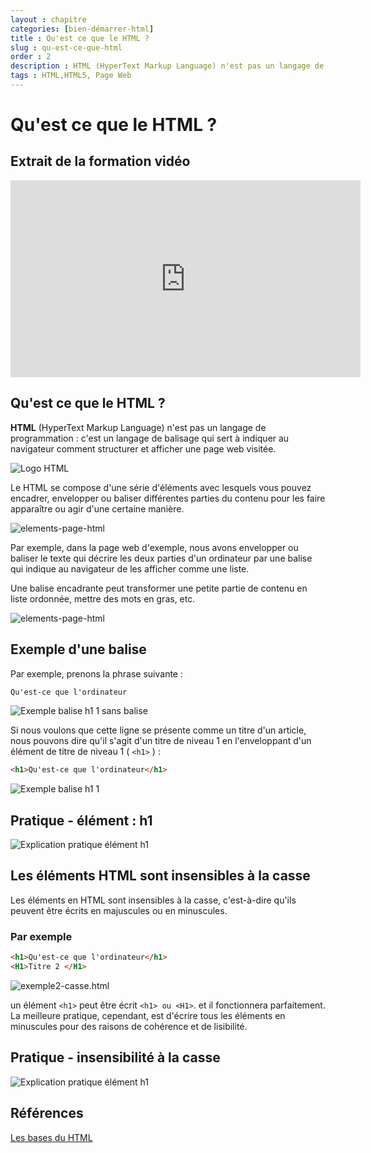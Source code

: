 ```yaml
---
layout : chapitre
categories: [bien-démarrer-html] 
title : Qu'est ce que le HTML ?
slug : qu-est-ce-que-html
order : 2
description : HTML (HyperText Markup Language) n'est pas un langage de programmation  c'est un langage de balisage qui sert à indiquer au navigateur comment structurer et afficher une page web visitée.
tags : HTML,HTML5, Page Web
---
```

# Qu'est ce que le HTML ?

## Extrait de la formation vidéo

<div class="video-container">
<iframe width="560" height="315" src="https://www.youtube.com/embed/Lg0MOyl2Plk" title="YouTube video player" frameborder="0" allow="accelerometer; autoplay; clipboard-write; encrypted-media; gyroscope; picture-in-picture" allowfullscreen></iframe>
</div>


## Qu'est ce que le HTML ?

<!-- g layout : t 8-4 4-8 -->

**HTML** (HyperText Markup Language) n'est pas un langage de programmation : c'est un langage de balisage qui sert à indiquer au navigateur comment structurer et afficher une page web visitée. 

![Logo HTML](./images/logo/logo-html5.png)

<!-- new slide -->

<!-- g layout : t 6 6-9 -->

Le HTML se compose d'une série d'éléments avec lesquels vous pouvez encadrer, envelopper ou baliser différentes parties du contenu pour les faire apparaître ou agir d'une certaine manière. 

![elements-page-html](./images/commencer-avec-html/qu-est-ce-que-html/elements-page-html.png)

<!-- note --> 

Par exemple, dans la page web d'exemple, nous avons envelopper ou baliser le texte qui décrire les deux parties d'un ordinateur par une balise qui indique au navigateur de les afficher comme une liste. 

<!-- end note -->

<!-- new slide -->

<!-- g layout : t 6 6-9 -->

Une balise encadrante peut transformer une petite partie de contenu en liste ordonnée, mettre des mots en gras, etc.

![elements-page-html](./images/commencer-avec-html/qu-est-ce-que-html/elements-page-html-2.png)


## Exemple d'une balise 

<!-- g layout : t 6-2 6-4 6-2 6-4 p-15 -->

<!-- note --> 

Par exemple, prenons la phrase suivante :

<!-- end note --> 

```html
Qu'est-ce que l'ordinateur
```

![Exemple balise h1 1 sans balise](./images/commencer-avec-html/qu-est-ce-que-html/exemple-balise-texte.png)


<!-- note --> 

Si nous voulons que cette ligne se présente comme un titre d'un article, nous pouvons dire qu'il s'agit d'un titre de niveau 1 en l'enveloppant d'un élément de titre de niveau 1  ( `<h1>` ) :

<!-- end note -->

<!-- new zone -->

```html
<h1>Qu'est-ce que l'ordinateur</h1>
```

![Exemple balise h1 1](./images/commencer-avec-html/qu-est-ce-que-html/exemple-balise-texte-h1.png)

## Pratique - élément : h1

<!-- g layout : t 12-8 p-30 -->

![Explication pratique élément h1](./images/prof/explication-pratique.png)


## Les éléments HTML sont insensibles à la casse

<!-- g layout : t 6-5 6-5 p-20 -->

<!-- note --> 

Les éléments en HTML sont insensibles à la casse, c'est-à-dire qu'ils peuvent être écrits en majuscules ou en minuscules. 

### Par exemple

<!-- end note -->

```html
<h1>Qu'est-ce que l'ordinateur</h1>
<H1>Titre 2 </H1>
```

![exemple2-casse.html](./images/commencer-avec-html/qu-est-ce-que-html/exemple2-casse-output.png)

<!-- note --> 

un élément `<h1>` peut être écrit `<h1> ou <H1>`. et il fonctionnera parfaitement. La meilleure pratique, cependant, est d'écrire tous les éléments en minuscules pour des raisons de cohérence et de lisibilité.

<!-- end note -->

## Pratique - insensibilité à la casse

<!-- g layout : t 12-8 p-30 -->

![Explication pratique élément h1](./images/prof/explication-pratique.png)


## Références 

[Les bases du HTML](https://developer.mozilla.org/fr/docs/Learn/Getting_started_with_the_web/HTML_basics)